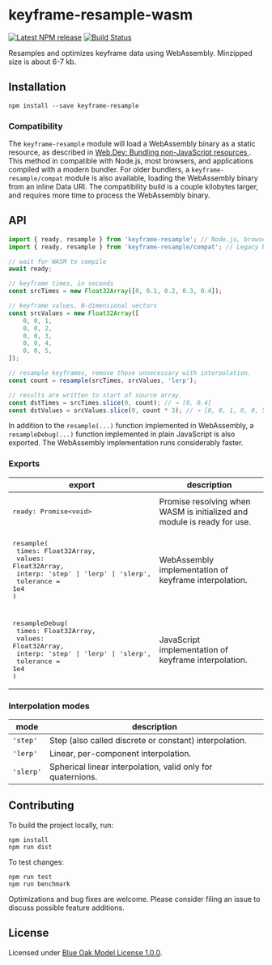 # keyframe-resample-wasm

[![Latest NPM release](https://img.shields.io/npm/v/keyframe-resample.svg)](https://www.npmjs.com/package/keyframe-resample)
[![Build Status](https://github.com/donmccurdy/keyframe-resample-wasm/workflows/CI/badge.svg?branch=main&event=push)](https://github.com/donmccurdy/keyframe-resample-wasm/actions?query=workflow%3ACI)

Resamples and optimizes keyframe data using WebAssembly. Minzipped size is about 6-7 kb.

## Installation

```
npm install --save keyframe-resample
```

### Compatibility

The `keyframe-resample` module will load a WebAssembly binary as a static resource, as described in [Web.Dev: Bundling non-JavaScript resources
](https://web.dev/bundling-non-js-resources/#universal-pattern-for-browsers-and-bundlers). This method in compatible with Node.js, most browsers, and applications compiled with a modern bundler. For older bundlers, a `keyframe-resample/compat` module is also available, loading the WebAssembly binary from an inline Data URI. The compatibility build is a couple kilobytes larger, and requires more time to process the WebAssembly binary.

## API

```javascript
import { ready, resample } from 'keyframe-resample'; // Node.js, browsers, and modern bundlers
import { ready, resample } from 'keyframe-resample/compat'; // Legacy bundlers

// wait for WASM to compile
await ready;

// keyframe times, in seconds
const srcTimes = new Float32Array([0, 0.1, 0.2, 0.3, 0.4]);

// keyframe values, N-dimensional vectors
const srcValues = new Float32Array([
    0, 0, 1,
    0, 0, 2,
    0, 0, 3,
    0, 0, 4,
    0, 0, 5,
]);

// resample keyframes, remove those unnecessary with interpolation.
const count = resample(srcTimes, srcValues, 'lerp');

// results are written to start of source array.
const dstTimes = srcTimes.slice(0, count); // → [0, 0.4]
const dstValues = srcValues.slice(0, count * 3); // → [0, 0, 1, 0, 0, 5]
```

In addition to the `resample(...)` function implemented in WebAssembly, a `resampleDebug(...)` function implemented in plain JavaScript is also exported. The WebAssembly implementation runs considerably faster.

### Exports

| export                                                                                                                                                             | description                                                             |
|--------------------------------------------------------------------------------------------------------------------------------------------------------------------|-------------------------------------------------------------------------|
|                                                                                                                                                                    |                                                                         |
| <pre>ready: Promise&lt;void></pre>                                                                                                                                 | Promise resolving when WASM is initialized and module is ready for use. |
|                                                                                                                                                                    |                                                                         |
| <pre>resample(<br>&emsp;times: Float32Array,<br>&emsp;values: Float32Array,<br>&emsp;interp: 'step' \| 'lerp' \| 'slerp',<br>&emsp;tolerance = 1e4<br>)</pre>      | WebAssembly implementation of keyframe interpolation.                   |
|                                                                                                                                                                    |                                                                         |
| <pre>resampleDebug(<br>&emsp;times: Float32Array,<br>&emsp;values: Float32Array,<br>&emsp;interp: 'step' \| 'lerp' \| 'slerp',<br>&emsp;tolerance = 1e4<br>)</pre> | JavaScript implementation of keyframe interpolation.                    |

### Interpolation modes

| mode      | description                                                 |
|-----------|-------------------------------------------------------------|
| `'step'`  | Step (also called discrete or constant) interpolation.      |
| `'lerp'`  | Linear, per-component interpolation.                        |
| `'slerp'` | Spherical linear interpolation, valid only for quaternions. |

## Contributing

To build the project locally, run:

```
npm install
npm run dist
```

To test changes:

```
npm run test
npm run benchmark
```

Optimizations and bug fixes are welcome. Please consider filing an issue to discuss possible
feature additions.

## License

Licensed under [Blue Oak Model License 1.0.0](./LICENSE.md).
